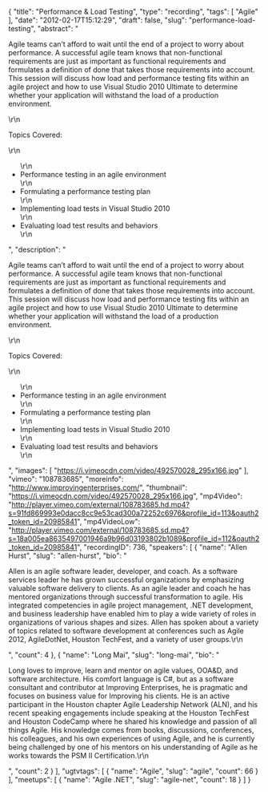 {
  "title": "Performance & Load Testing",
  "type": "recording",
  "tags": [
    "Agile"
  ],
  "date": "2012-02-17T15:12:29",
  "draft": false,
  "slug": "performance-load-testing",
  "abstract": "<p>Agile teams can&rsquo;t afford to wait until the end of a project to worry about performance. A successful agile team knows that non-functional requirements are just as important as functional requirements and formulates a definition of done that takes those requirements into account. This session will discuss how load and performance testing fits within an agile project and how to use Visual Studio 2010 Ultimate to determine whether your application will withstand the load of a production environment.</p>\r\n<p>Topics Covered:</p>\r\n<ul>\r\n<li>Performance testing in an agile environment</li>\r\n<li>Formulating a performance testing plan</li>\r\n<li>Implementing load tests in Visual Studio 2010</li>\r\n<li>Evaluating load test results and behaviors</li>\r\n</ul>",
  "description": "<p>Agile teams can&rsquo;t afford to wait until the end of a project to worry about performance. A successful agile team knows that non-functional requirements are just as important as functional requirements and formulates a definition of done that takes those requirements into account. This session will discuss how load and performance testing fits within an agile project and how to use Visual Studio 2010 Ultimate to determine whether your application will withstand the load of a production environment.</p>\r\n<p>Topics Covered:</p>\r\n<ul>\r\n<li>Performance testing in an agile environment</li>\r\n<li>Formulating a performance testing plan</li>\r\n<li>Implementing load tests in Visual Studio 2010</li>\r\n<li>Evaluating load test results and behaviors</li>\r\n</ul>",
  "images": [
    "https://i.vimeocdn.com/video/492570028_295x166.jpg"
  ],
  "vimeo": "108783685",
  "moreinfo": "http://www.improvingenterprises.com/",
  "thumbnail": "https://i.vimeocdn.com/video/492570028_295x166.jpg",
  "mp4Video": "http://player.vimeo.com/external/108783685.hd.mp4?s=91fd869993e0dacc8cc9e53cad300a72252c6976&profile_id=113&oauth2_token_id=20985841",
  "mp4VideoLow": "http://player.vimeo.com/external/108783685.sd.mp4?s=18a005ea8635497001946a9b96d03193802b1089&profile_id=112&oauth2_token_id=20985841",
  "recordingID": 736,
  "speakers": [
    {
      "name": "Allen Hurst",
      "slug": "allen-hurst",
      "bio": "<p>Allen is an agile software leader, developer, and coach. As a software services leader he has grown successful organizations by emphasizing valuable software delivery to clients. As an agile leader and coach he has mentored organizations through successful transformation to agile. His integrated competencies in agile project management, .NET development, and business leadership have enabled him to play a wide variety of roles in organizations of various shapes and sizes. Allen has spoken about a variety of topics related to software development at conferences such as Agile 2012, AgileDotNet, Houston TechFest, and a variety of user groups.\r\n</p>",
      "count": 4
    },
    {
      "name": "Long Mai",
      "slug": "long-mai",
      "bio": "<p>Long loves to improve, learn and mentor on agile values, OOA&D, and software architecture. His comfort language is C#, but as a software consultant and contributor at Improving Enterprises, he is pragmatic and focuses on business value for Improving his clients. He is an active participant in the Houston chapter Agile Leadership Network (ALN), and his recent speaking engagements include speaking at the Houston TechFest and Houston CodeCamp where he shared his knowledge and passion of all things Agile. His knowledge comes from books, discussions, conferences, his colleagues, and his own experiences of using Agile, and he is currently being challenged by one of his mentors on his understanding of Agile as he works towards the PSM II Certification.\r\n</p>",
      "count": 2
    }
  ],
  "ugtvtags": [
    {
      "name": "Agile",
      "slug": "agile",
      "count": 66
    }
  ],
  "meetups": [
    {
      "name": "Agile .NET",
      "slug": "agile-net",
      "count": 18
    }
  ]
}